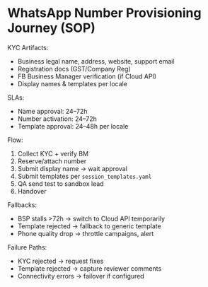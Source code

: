 # WhatsApp Number Provisioning Journey (SOP)
KYC Artifacts:
- Business legal name, address, website, support email
- Registration docs (GST/Company Reg)
- FB Business Manager verification (if Cloud API)
- Display names & templates per locale

SLAs:
- Name approval: 24–72h
- Number activation: 24–72h
- Template approval: 24–48h per locale

Flow:
1) Collect KYC + verify BM
2) Reserve/attach number
3) Submit display name → wait approval
4) Submit templates per `session_templates.yaml`
5) QA send test to sandbox lead
6) Handover

Fallbacks:
- BSP stalls >72h → switch to Cloud API temporarily
- Template rejected → fallback to generic template
- Phone quality drop → throttle campaigns, alert

Failure Paths:
- KYC rejected → request fixes
- Template rejected → capture reviewer comments
- Connectivity errors → failover if configured
